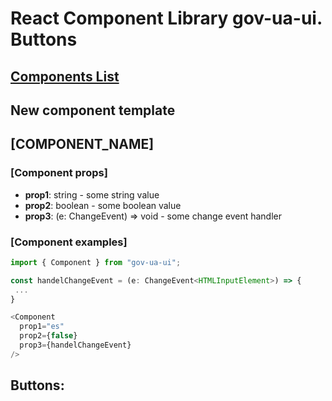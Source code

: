 # React Component Library gov-ua-ui. Buttons

## [Components List](COMPONENTS_LIST.md)

## New component template

## [COMPONENT_NAME]

### [Component props]

- **prop1**: string - some string value
- **prop2**: boolean - some boolean value
- **prop3**: (e: ChangeEvent<HTMLInputElement>) => void -  some change event handler

### [Component examples]

```js
import { Component } from "gov-ua-ui";

const handelChangeEvent = (e: ChangeEvent<HTMLInputElement>) => {
 ...
}

<Component
  prop1="es"
  prop2={false}
  prop3={handelChangeEvent}
/>
```

## Buttons: 

